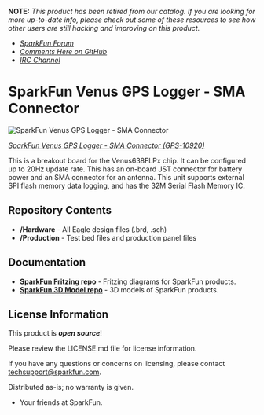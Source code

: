 **NOTE:** *This product has been retired from our catalog. If you are looking for more up-to-date info, please check out some of these resources to see how other users are still hacking and improving on this product.*
* *[SparkFun Forum](https://forum.sparkfun.com/)*
* *[Comments Here on GitHub](https://github.com/sparkfun/Venus_GPS_Logger_SMA/issues)*
* *[IRC Channel](https://www.sparkfun.com/news/263)*

SparkFun Venus GPS Logger - SMA Connector
=========================================

![SparkFun Venus GPS Logger - SMA Connector
](https://cdn.sparkfun.com//assets/parts/6/0/5/3/10920-01a.jpg)

[*SparkFun Venus GPS Logger - SMA Connector (GPS-10920)*](https://www.sparkfun.com/products/10920)

This is a breakout board for the Venus638FLPx chip. It can be configured up to 20Hz update rate. This has an on-board JST connector for battery
power and an SMA connector for an antenna. This unit supports external SPI flash memory data logging, and has the 32M Serial Flash Memory IC.


Repository Contents
-------------------
* **/Hardware** - All Eagle design files (.brd, .sch)
* **/Production** - Test bed files and production panel files

Documentation
--------------
* **[SparkFun Fritzing repo](https://github.com/sparkfun/Fritzing_Parts)** - Fritzing diagrams for SparkFun products.
* **[SparkFun 3D Model repo](https://github.com/sparkfun/3D_Models)** - 3D models of SparkFun products. 

License Information
-------------------

This product is _**open source**_! 

Please review the LICENSE.md file for license information. 

If you have any questions or concerns on licensing, please contact techsupport@sparkfun.com.

Distributed as-is; no warranty is given.

- Your friends at SparkFun.

